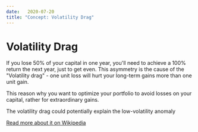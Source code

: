 ```yaml
---
date:   2020-07-20
title: "Concept: Volatility Drag"
---
```

# Volatility Drag

If you lose 50% of your capital in one year, you'll need to achieve a 100% return the next year, just to get even. This asymmetry is the cause of the "Volatility drag" - one unit loss will hurt your long-term gains more than one unit gain.

This reason why you want to optimize your portfolio to avoid losses on your capital, rather for extraordinary gains.

The volatility drag could potentially explain the low-volatility anomaly

[Read more about it on Wikipedia](https://en.wikipedia.org/wiki/Volatility_tax)